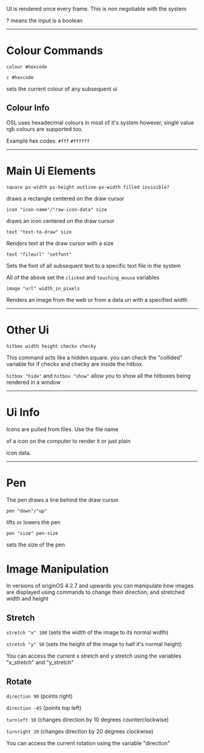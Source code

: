 UI is rendered once every frame.
This is non negotiable with the system

? means the input is a boolean

---

# Colour Commands

`colour #hexcode`

`c #hexcode`

sets the current colour of any subsequent ui

## Colour Info

OSL uses hexadecimal colours in most of it's system however,
single value rgb colours are supported too.

Example hex codes:
`#fff`
`#ffffff`

---

# Main Ui Elements

`square px-width px-height outline-px-width filled invisible?`

draws a rectangle centered on the draw cursor

`icon "icon-name"/"raw-icon-data" size`

draws an icon centered on the draw cursor

`text "text-to-draw" size`

Renders text at the draw cursor with a size

`text "fileurl" "setfont"`

Sets the font of all subsequent text to a specific text file in the system

All of the above set the `clicked` and `touching_mouse` variables

`image "url" width_in_pixels`

Renders an image from the web or from a data uri with a specified width

---

# Other Ui

`hitbox width height checkx checky`

This command acts like a hidden square.
you can check the "collided" variable for if checkx and checky are inside the hitbox.

`hitbox "hide"` and `hitbox "show"` allow you to show all the hitboxes being rendered in a window

---


# Ui Info

Icons are pulled from files. Use the file name 

of a icon on the computer to render it or just plain

icon data.

---

# Pen

The pen draws a line behind the draw cursor

`pen "down"/"up"`

lifts or lowers the pen

`pen "size" pen-size`

sets the size of the pen

# Image Manipulation

In versions of originOS 4.2.7 and upwards you can manipulate how images are displayed using commands to change their direction, and stretched width and height

## Stretch
`stretch "x" 100`
(sets the width of the image to its normal width)

`stretch "y" 50`
(sets the height of the image to half it's normal height)

You can access the current x stretch and y stretch using the variables "x_stretch" and "y_stretch"

## Rotate
`direction 90`
(points right)

`direction -45`
(points top left)

`turnleft 10`
(changes direction by 10 degrees counterclockwise)

`turnright 20`
(changes direction by 20 degrees clockwise)

You can access the current rotation using the variable "direction"